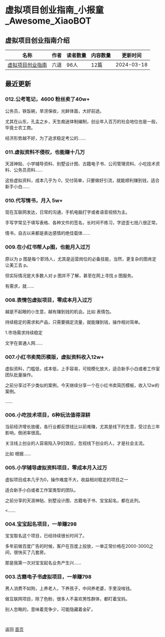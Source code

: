 # 虚拟项目创业指南_小报童_Awesome_XiaoBOT

## 虚拟项目创业指南介绍
>   
  


|名称|作者|读者数量|内容数量|更新时间|
|---|---|---|---|---|
|[虚拟项目创业指南](https://xiaobot.net/p/xunizhinan?refer=0b133df9-27dc-423b-8101-639049001c13)|六道|96人|12篇|2024-03-18|

## 最近更新
### 012.公考笔记，4600 粉丝卖了40w+

公务员，铁饭碗，旱涝保收，光鲜体面，大好前途。

尤其在山东，孔孟之乡，天生痴迷体制编制，创业年入百万的社会地位也是一般，毕竟士农工商。

经济形势越不好，为了追求稳定考公的......

### 011.虚拟资料不侵权，也能赚十几万

天涯神贴、小学辅导资料、别墅设计图、古籍电子书、公司管理资料、小吃技术资料、公务员资料......

这些虚拟资料，成本几乎为 0，交付简单，只要做好引流，就能顺利赚到钱，适合新手小白......

### 010.代写情书，月入 5w+

现在互联网发达，日常的沟通，手机电脑打字或者语音视频为主。

手写字常见于填写表格、各种文件的签名，长时间不练习，字迹歪七扭八很正常。

情书，自古以来都是表达感情的绝佳载体......

### 009.在小红书帮人p图，也能月入过万

原以为 p 图是每个职场人，尤其是运营岗位的必备技能，当然，更复杂的图肯定让美工去 p。

但实际情况是大多数人对 p 图并不了解，甚至在网上寻找 p 图服务。

有需求，就......

### 008.表情包虚拟项目，零成本月入过万

越是不起眼的小生意，越有赚到钱的机会。比如 表情包。

持续稳定的需求和产品，只需要搞定流量，就能赚到钱，操作相对简单。

1.市场需求持续稳定

文字在普通人网......

### 007.小红书卖简历模版，虚拟资料收入12w+

虚拟资料，门槛低，成本低，上手容易，可规模化放大，适合新手小白或者工作室团队批量操作。

之前分享过不少类似的案例，今天继续分享一个在小红书卖简历模板，收入12w的案例。

......

### 006.小吃技术项目，6种玩法值得深耕

当前经济增长放缓，各行业都反馈钱比以前难赚，尤其是线下的生意，受过去三年影响，倒闭率很高。

关注线上创业的人容易陷入孕妇效应，忽视线下创业的人，才是社会主流。

比如 根据......

### 005.小学辅导虚拟资料项目，零成本月入过万

虚拟项目成本几乎为0，操作难度不大，收益相对稳定的项目之一

适合新手小白或者工作室类型的团队。

之前分享的天涯神贴、别墅设计图、古籍电子书、宝宝起名，都在此列。

<......

### 004.宝宝起名项目，一单赚298

宝宝取名这个项目，已经持续很长时间了。

多年前做百度广告的时候，客户在百度上投放，一单正常价格在2000-3000之间，很快买了几套房。

那是我第一次对宝宝起名业务产生兴......

### 003.古籍电子书虚拟项目，一单赚798

男人消费不如狗，上养老人，下养孩子，中间养老婆，手里没啥钱。

做互联网项目，除了色粉，很多人不喜欢男性群体，都盯着宝妈。

别人忽略的，意味着竞争少，可能隐藏着金矿。


<a href="https://github.com/Reno9527/awesome-xiaobot" style="color: white; text-decoration: none;">awesome-xiaobot</a>

返回 [首页](../README.md)
